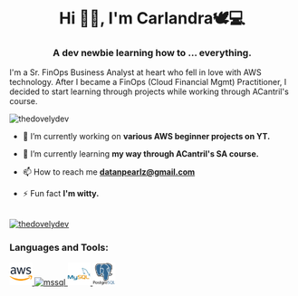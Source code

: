<h1 align="center">Hi 👋🏾, I'm Carlandra🕊️💻</h1>
<h3 align="center">A dev newbie learning how to ... everything.</h3>
<p align="left">I'm a Sr. FinOps Business Analyst at heart who fell in love with AWS technology. After I became a FinOps (Cloud Financial Mgmt) Practitioner, I decided to start learning through projects while working through ACantril's course.</p>


<p align="left"> <img src="https://komarev.com/ghpvc/?username=thedovelydev&label=Profile%20views&color=0e75b6&style=flat" alt="thedovelydev" /> </p>

- 🔭 I’m currently working on **various AWS beginner projects on YT.**

- 🌱 I’m currently learning **my way through ACantril's SA course.**

- 📫 How to reach me **datanpearlz@gmail.com**

- ⚡ Fun fact **I'm witty.**
<br> </br>
<p align="left"> <a href="https://twitter.com/thedovelydev" target="blank"><img src="https://img.shields.io/twitter/follow/thedovelydev?logo=twitter&style=for-the-badge" alt="thedovelydev" /></a> </p>
<p align="center">
</p>

<h3 align="left">Languages and Tools:</h3>
<p align="left"> <a href="https://aws.amazon.com" target="_blank" rel="noreferrer"> <img src="https://raw.githubusercontent.com/devicons/devicon/master/icons/amazonwebservices/amazonwebservices-original-wordmark.svg" alt="aws" width="40" height="40"/> </a> <a href="https://www.microsoft.com/en-us/sql-server" target="_blank" rel="noreferrer"> <img src="https://www.svgrepo.com/show/303229/microsoft-sql-server-logo.svg" alt="mssql" width="40" height="40"/> </a> <a href="https://www.mysql.com/" target="_blank" rel="noreferrer"> <img src="https://raw.githubusercontent.com/devicons/devicon/master/icons/mysql/mysql-original-wordmark.svg" alt="mysql" width="40" height="40"/> </a> <a href="https://www.postgresql.org" target="_blank" rel="noreferrer"> <img src="https://raw.githubusercontent.com/devicons/devicon/master/icons/postgresql/postgresql-original-wordmark.svg" alt="postgresql" width="40" height="40"/> </a> </p>
